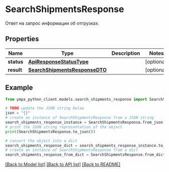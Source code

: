 # SearchShipmentsResponse

Ответ на запрос информации об отгрузках.

## Properties

Name | Type | Description | Notes
------------ | ------------- | ------------- | -------------
**status** | [**ApiResponseStatusType**](ApiResponseStatusType.md) |  | [optional] 
**result** | [**SearchShipmentsResponseDTO**](SearchShipmentsResponseDTO.md) |  | [optional] 

## Example

```python
from ympa_python_client.models.search_shipments_response import SearchShipmentsResponse

# TODO update the JSON string below
json = "{}"
# create an instance of SearchShipmentsResponse from a JSON string
search_shipments_response_instance = SearchShipmentsResponse.from_json(json)
# print the JSON string representation of the object
print(SearchShipmentsResponse.to_json())

# convert the object into a dict
search_shipments_response_dict = search_shipments_response_instance.to_dict()
# create an instance of SearchShipmentsResponse from a dict
search_shipments_response_from_dict = SearchShipmentsResponse.from_dict(search_shipments_response_dict)
```
[[Back to Model list]](../README.md#documentation-for-models) [[Back to API list]](../README.md#documentation-for-api-endpoints) [[Back to README]](../README.md)


